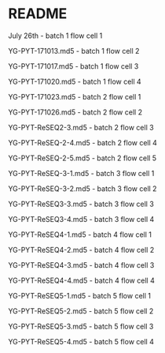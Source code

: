 # README

July 26th - batch 1 flow cell 1

YG-PYT-171013.md5 - batch 1 flow cell 2

YG-PYT-171017.md5 - batch 1 flow cell 3

YG-PYT-171020.md5 - batch 1 flow cell 4

YG-PYT-171023.md5 - batch 2 flow cell 1

YG-PYT-171026.md5 - batch 2 flow cell 2

YG-PYT-ReSEQ2-3.md5 - batch 2 flow cell 3

YG-PYT-ReSEQ-2-4.md5 - batch 2 flow cell 4

YG-PYT-ReSEQ-2-5.md5 - batch 2 flow cell 5

YG-PYT-ReSEQ-3-1.md5 - batch 3 flow cell 1

YG-PYT-ReSEQ-3-2.md5 - batch 3 flow cell 2

YG-PYT-ReSEQ3-3.md5 - batch 3 flow cell 3

YG-PYT-ReSEQ3-4.md5 -  batch 3 flow cell 4

YG-PYT-ReSEQ4-1.md5 - batch 4 flow cell 1

YG-PYT-ReSEQ4-2.md5 - batch 4 flow cell 2

YG-PYT-ReSEQ4-3.md5 - batch 4 flow cell 3

YG-PYT-ReSEQ4-4.md5 - batch 4 flow cell 4

YG-PYT-ReSEQ5-1.md5 - batch 5 flow cell 1

YG-PYT-ReSEQ5-2.md5 - batch 5 flow cell 2

YG-PYT-ReSEQ5-3.md5 - batch 5 flow cell 3

YG-PYT-ReSEQ5-4.md5 - batch 5 flow cell 4
